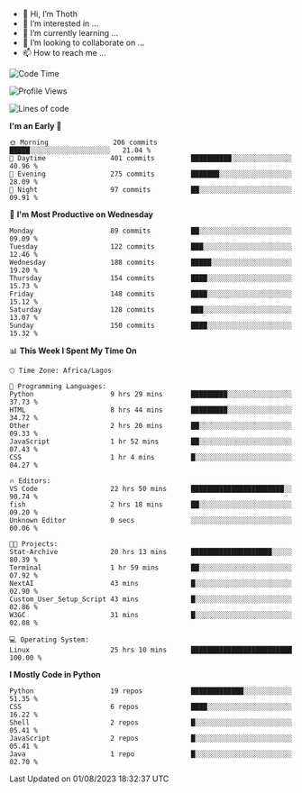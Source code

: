 <!---
thoth2357/thoth2357 is a ✨ special ✨ repository because its `README.md` (this file) appears on your GitHub profile.
You can click the Preview link to take a look at your changes.
--->

- 👋 Hi, I’m Thoth
- 👀 I’m interested in ...
- 🌱 I’m currently learning ...
- 💞️ I’m looking to collaborate on ...
- 📫 How to reach me ...




<!--START_SECTION:waka-->
![Code Time](http://img.shields.io/badge/Code%20Time-2%2C194%20hrs%2033%20mins-blue)

![Profile Views](http://img.shields.io/badge/Profile%20Views-0-blue)

![Lines of code](https://img.shields.io/badge/From%20Hello%20World%20I%27ve%20Written-29.3%20million%20lines%20of%20code-blue)

**I'm an Early 🐤** 

```text
🌞 Morning                206 commits         █████░░░░░░░░░░░░░░░░░░░░   21.04 % 
🌆 Daytime                401 commits         ██████████░░░░░░░░░░░░░░░   40.96 % 
🌃 Evening                275 commits         ███████░░░░░░░░░░░░░░░░░░   28.09 % 
🌙 Night                  97 commits          ██░░░░░░░░░░░░░░░░░░░░░░░   09.91 % 
```
📅 **I'm Most Productive on Wednesday** 

```text
Monday                   89 commits          ██░░░░░░░░░░░░░░░░░░░░░░░   09.09 % 
Tuesday                  122 commits         ███░░░░░░░░░░░░░░░░░░░░░░   12.46 % 
Wednesday                188 commits         █████░░░░░░░░░░░░░░░░░░░░   19.20 % 
Thursday                 154 commits         ████░░░░░░░░░░░░░░░░░░░░░   15.73 % 
Friday                   148 commits         ████░░░░░░░░░░░░░░░░░░░░░   15.12 % 
Saturday                 128 commits         ███░░░░░░░░░░░░░░░░░░░░░░   13.07 % 
Sunday                   150 commits         ████░░░░░░░░░░░░░░░░░░░░░   15.32 % 
```


📊 **This Week I Spent My Time On** 

```text
🕑︎ Time Zone: Africa/Lagos

💬 Programming Languages: 
Python                   9 hrs 29 mins       █████████░░░░░░░░░░░░░░░░   37.73 % 
HTML                     8 hrs 44 mins       █████████░░░░░░░░░░░░░░░░   34.72 % 
Other                    2 hrs 20 mins       ██░░░░░░░░░░░░░░░░░░░░░░░   09.33 % 
JavaScript               1 hr 52 mins        ██░░░░░░░░░░░░░░░░░░░░░░░   07.43 % 
CSS                      1 hr 4 mins         █░░░░░░░░░░░░░░░░░░░░░░░░   04.27 % 

🔥 Editors: 
VS Code                  22 hrs 50 mins      ███████████████████████░░   90.74 % 
fish                     2 hrs 18 mins       ██░░░░░░░░░░░░░░░░░░░░░░░   09.20 % 
Unknown Editor           0 secs              ░░░░░░░░░░░░░░░░░░░░░░░░░   00.06 % 

🐱‍💻 Projects: 
Stat-Archive             20 hrs 13 mins      ████████████████████░░░░░   80.39 % 
Terminal                 1 hr 59 mins        ██░░░░░░░░░░░░░░░░░░░░░░░   07.92 % 
NextAI                   43 mins             █░░░░░░░░░░░░░░░░░░░░░░░░   02.90 % 
Custom_User_Setup_Script 43 mins             █░░░░░░░░░░░░░░░░░░░░░░░░   02.86 % 
W3GC                     31 mins             █░░░░░░░░░░░░░░░░░░░░░░░░   02.08 % 

💻 Operating System: 
Linux                    25 hrs 10 mins      █████████████████████████   100.00 % 
```

**I Mostly Code in Python** 

```text
Python                   19 repos            █████████████░░░░░░░░░░░░   51.35 % 
CSS                      6 repos             ████░░░░░░░░░░░░░░░░░░░░░   16.22 % 
Shell                    2 repos             █░░░░░░░░░░░░░░░░░░░░░░░░   05.41 % 
JavaScript               2 repos             █░░░░░░░░░░░░░░░░░░░░░░░░   05.41 % 
Java                     1 repo              █░░░░░░░░░░░░░░░░░░░░░░░░   02.70 % 
```




 Last Updated on 01/08/2023 18:32:37 UTC
<!--END_SECTION:waka-->
<!--![](http://github-profile-summary-cards.vercel.app/api/cards/profile-details?username=thoth2357&theme=2077)

![](http://github-profile-summary-cards.vercel.app/api/cards/stats?username=thoth2357&theme=2077)![](http://github-profile-summary-cards.vercel.app/api/cards/productive-time?username=thoth2357&theme=2077&utcOffset=8) -->
